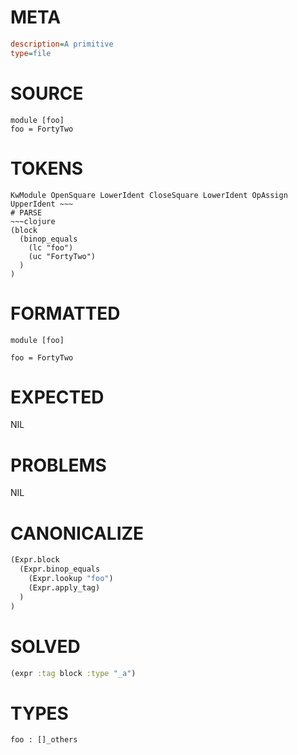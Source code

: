 # META
~~~ini
description=A primitive
type=file
~~~
# SOURCE
~~~roc
module [foo]
foo = FortyTwo
~~~
# TOKENS
~~~text
KwModule OpenSquare LowerIdent CloseSquare LowerIdent OpAssign UpperIdent ~~~
# PARSE
~~~clojure
(block
  (binop_equals
    (lc "foo")
    (uc "FortyTwo")
  )
)
~~~
# FORMATTED
~~~roc
module [foo]

foo = FortyTwo
~~~
# EXPECTED
NIL
# PROBLEMS
NIL
# CANONICALIZE
~~~clojure
(Expr.block
  (Expr.binop_equals
    (Expr.lookup "foo")
    (Expr.apply_tag)
  )
)
~~~
# SOLVED
~~~clojure
(expr :tag block :type "_a")
~~~
# TYPES
~~~roc
foo : []_others
~~~
